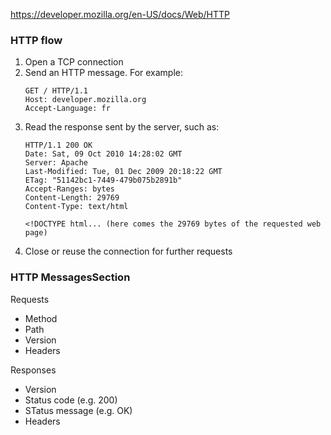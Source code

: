 https://developer.mozilla.org/en-US/docs/Web/HTTP

### HTTP flow
1. Open a TCP connection
2. Send an HTTP message. For example:
    ```
    GET / HTTP/1.1
    Host: developer.mozilla.org
    Accept-Language: fr
    ```
3. Read the response sent by the server, such as:
    ```
    HTTP/1.1 200 OK
    Date: Sat, 09 Oct 2010 14:28:02 GMT
    Server: Apache
    Last-Modified: Tue, 01 Dec 2009 20:18:22 GMT
    ETag: "51142bc1-7449-479b075b2891b"
    Accept-Ranges: bytes
    Content-Length: 29769
    Content-Type: text/html
    
    <!DOCTYPE html... (here comes the 29769 bytes of the requested web page)
    ```
4. Close or reuse the connection for further requests

### HTTP MessagesSection
Requests
- Method
- Path
- Version
- Headers

Responses
- Version
- Status code (e.g. 200)
- STatus message (e.g. OK)
- Headers
